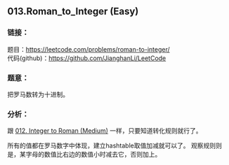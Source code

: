## 013.Roman_to_Integer (Easy)

### **链接**：
题目：https://leetcode.com/problems/roman-to-integer/  
代码(github)：https://github.com/JianghanLi/LeetCode

### **题意**：
把罗马数转为十进制。

### **分析**：
跟 [012. Integer to Roman (Medium)](http://blog.csdn.net/hcbbt/article/details/44026099) 一样，只要知道转化规则就行了。

所有的值都在罗马数字中体现，建立hashtable取值加减就可以了。
观察规则则是，某字母的数值比右边的数值小时减去它，否则加上。
